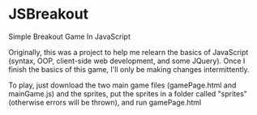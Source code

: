 # JSBreakout

Simple Breakout Game In JavaScript

Originally, this was a project to help me relearn the basics of JavaScript (syntax, OOP, client-side web development, and some JQuery). Once I finish the basics of this game, I'll only be making changes intermittently.

To play, just download the two main game files (gamePage.html and mainGame.js) and the sprites, put the sprites in a folder called "sprites" (otherwise errors will be thrown), and run gamePage.html
